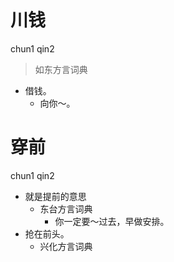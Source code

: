 # 川钱
chun1 qin2
> 如东方言词典
- 借钱。
  - 向你～。





# 穿前
chun1 qin2
+ 就是提前的意思
  * 东台方言词典
    - 你一定要～过去，早做安排。
+ 抢在前头。
  * 兴化方言词典
